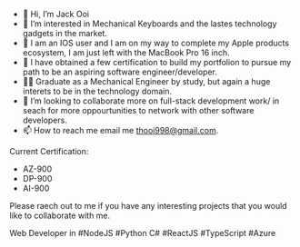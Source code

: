 - 👋 Hi, I’m Jack Ooi
- 👀 I’m interested in Mechanical Keyboards and the lastes technology gadgets in the market.
- 📱 I am an IOS user and I am on my way to complete my Apple products ecosystem, I am just left with the MacBook Pro 16 inch.
- 🌱 I have obtained a few certification to build my portfolion to pursue my path to be an aspiring software engineer/developer.
- 🧑‍🔧 Graduate as a Mechanical Engineer by study, but again a huge interets to be in the technology domain. 
- 💞️ I’m looking to collaborate more on full-stack development work/ in seach for more oppourtunities to network with other software developers.
- 📫 How to reach me email me thooi998@gmail.com.

Current Certification:
  * AZ-900
  * DP-900
  * AI-900

Please raech out to me if you have any interesting projects that you would like to collaborate with me. 

Web Developer in #NodeJS #Python C# #ReactJS #TypeScript #Azure

<!---
Ravenslayer998/Ravenslayer998 is a ✨ special ✨ repository because its `README.md` (this file) appears on your GitHub profile.
You can click the Preview link to take a look at your changes.
--->
